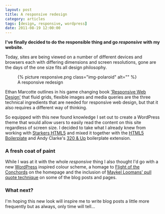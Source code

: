 ```yaml
---
layout: post
title: A responsive redesign
category: articles
tags: [design, responsive, wordpress]
date: 2011-08-19 12:00:00
---
```


**I've finally decided to do the responsible thing and go *responsive* with my website.**

Today, sites are being viewed on a number of different devices and browsers each with differing dimensions and screen resolutions, gone are the days of the one size fits all design philosophy.

<figure class="figure-img">
  {% picture responsive.png class="img-polaroid" alt="" %}
  <figcaption>A responsive redesign</figcaption>
</figure>

Ethan Marcotte outlines in his game changing book ['Responsive Web Design'](http://abookapart.com/products/responsive-web-design) that fluid grids, flexible images and media queries are the three technical ingredients that are needed for responsive web design, but that it also requires a different way of thinking.

So equipped with this new found knowledge I set out to create a WordPress theme that would allow users to easily read the content on this site regardless of screen size. I decided to take what I already knew from working with [Starkers HTML5](https://github.com/nathanstaines/starkers-html5) and mixed it together with the [HTML5 Boilerplate](http://h5bp.com) and Andy Clarke's [320 & Up](http://stuffandnonsense.co.uk/projects/320andup/) boilerplate extension.

### A fresh coat of paint

While I was at it with the whole *responsive* thing I also thought I'd go with a new [WordPress](http://wordpress.org/) inspired colour scheme, a homage to [Flight of the Conchords](http://flightoftheconchords.co.nz/) on the homepage and the inclusion of [Maykel Loomans' pull quote technique](http://miekd.com/articles/pull-quotes-with-html5-and-css/) on some of the blog posts and pages.

### What next?

I'm hoping this new look will inspire me to write blog posts a little more frequently but as always, only time will tell...

